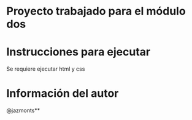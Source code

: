 # Proyecto trabajado para el módulo dos 

# Instrucciones para ejecutar

Se requiere ejecutar html y css

# Información del autor 

@jazmonts**
